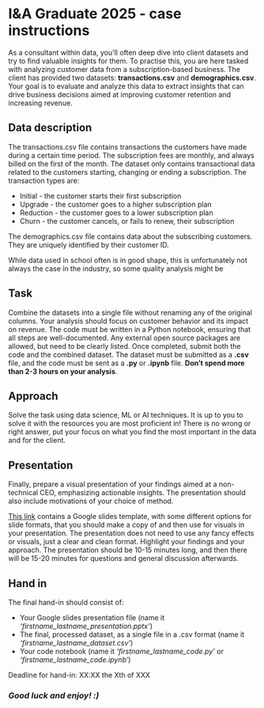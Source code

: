 # I&A Graduate 2025 - case instructions

As a consultant within data, you'll often deep dive into client datasets and try to find valuable insights for them. To practise this, you are here tasked with analyzing customer data from a subscription-based business. The client has provided two datasets: **transactions.csv** and **demographics.csv**. Your goal is to evaluate and analyze this data to extract insights that can drive business decisions aimed at improving customer retention and increasing revenue.

## Data description
The transactions.csv file contains transactions the customers have made during a certain time period. The subscription fees are monthly, and always billed on the first of the month. The dataset only contains transactional data related to the customers starting, changing or ending a subscription. The transaction types are:
- Initial - the customer starts their first subscription
- Upgrade - the customer goes to a higher subscription plan
- Reduction - the customer goes to a lower subscription plan
- Churn - the customer cancels, or fails to renew, their subscription

The demographics.csv file contains data about the subscribing customers. They are uniquely identified by their customer ID.

While data used in school often is in good shape, this is unfortunately not always the case in the industry, so some quality analysis might be 

## Task
Combine the datasets into a single file without renaming any of the original columns. Your analysis should focus on customer behavior and its impact on revenue. The code must be written in a Python notebook, ensuring that all steps are well-documented. Any external open source packages are allowed, but need to be clearly listed. Once completed, submit both the code and the combined dataset. The dataset must be submitted as a **.csv** file, and the code must be sent as a **.py** or **.ipynb** file. **Don’t spend more than 2-3 hours on your analysis**.

## Approach

Solve the task using data science, ML or AI techniques. It is up to you to solve it with the resources you are most proficient in! There is no wrong or right answer, put your focus on what you find the most important in the data and for the client.

## Presentation
Finally, prepare a visual presentation of your findings aimed at a non-technical CEO, emphasizing actionable insights. The presentation should also include motivations of your choice of method.

[This link](https://docs.google.com/presentation/d/13jqFbg-b5FUtqBzVEn_LgWrOUzi_nCdVunjXh5DL0l4/edit?usp=sharing) contains a Google slides template, with some different options for slide formats, that you should make a copy of and then use for visuals in your presentation. The presentation does not need to use any fancy effects or visuals, just a clear and clean format. Highlight your findings and your approach. The presentation should be 10-15 minutes long, and then there will be 15-20 minutes for questions and general discussion afterwards. 

## Hand in
The final hand-in should consist of:
- Your Google slides presentation file (name it *‘firstname_lastname_presentation.pptx’*)
- The final, processed dataset, as a single file in a .csv format (name it *‘firstname_lastname_dataset.csv’*)
- Your code notebook (name it *‘firstname_lastname_code.py’* or *‘firstname_lastname_code.ipynb’*)

Deadline for hand-in: XX:XX the Xth of XXX


### *Good luck and enjoy! :)*

